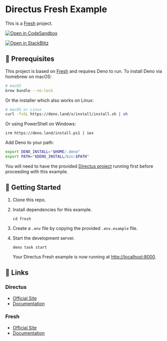 # Directus Fresh Example

This is a [Fresh](https://www.fresh.deno.dev) project.

[![Open in CodeSandbox](https://codesandbox.io/static/img/play-codesandbox.svg)](https://codesandbox.io/s/github/directus/examples/tree/main/fresh)

[![Open in StackBlitz](https://developer.stackblitz.com/img/open_in_stackblitz.svg)](https://stackblitz.com/github/directus/examples/tree/main/fresh)

## 📌 Prerequisites

This project is based on [Fresh](https://fresh.deno.dev/) and requires Deno to run. To install Deno via homebrew on macOS:

```sh
# macOS
brew bundle --no-lock
```

Or the installer which also works on Linux:

```sh
# macOS or Linux
curl -fsSL https://deno.land/x/install/install.sh | sh
```

Or using PowerShell on Windows:

```shell
irm https://deno.land/install.ps1 | iex
```

Add Deno to your path:

```sh
export DENO_INSTALL="$HOME/.deno"
export PATH="$DENO_INSTALL/bin:$PATH"
```

You will need to have the provided [Directus project](../directus) running first before proceeding with this example.

## 🚀 Getting Started

1. Clone this repo.

2. Install dependencies for this example.

   ```shell
   cd fresh
   ```

3. Create a `.env` file by copying the provided `.env.example` file.

4. Start the development server.

   ```shell
   deno task start
   ```

   Your Directus Fresh example is now running at <http://localhost:8000>.

## 🔗 Links

### Directus

- [Official Site](https://directus.io)
- [Documentation](https://docs.directus.io)

### Fresh

- [Official Site](https://fresh.deno.dev/)
- [Documentation](https://fresh.deno.dev/docs/introduction)
